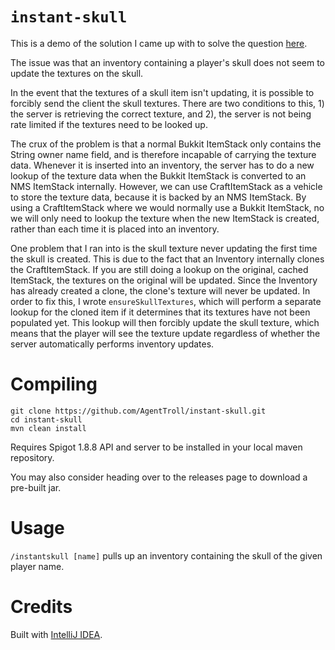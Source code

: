 # `instant-skull`

This is a demo of the solution I came up with to solve the
question [here](https://www.spigotmc.org/threads/skull-texture.364457/).

The issue was that an inventory containing a player's skull
does not seem to update the textures on the skull.

In the event that the textures of a skull item isn't
updating, it is possible to forcibly send the client the
skull textures. There are two conditions to this, 1) the
server is retrieving the correct texture, and 2), the server
is not being rate limited if the textures need to be looked
up.

The crux of the problem is that a normal Bukkit ItemStack
only contains the String owner name field, and is therefore
incapable of carrying the texture data. Whenever it is
inserted into an inventory, the server has to do a new
lookup of the texture data when the Bukkit ItemStack is
converted to an NMS ItemStack internally. However, we can
use CraftItemStack as a vehicle to store the texture data,
because it is backed by an NMS ItemStack. By using a
CraftItemStack where we would normally use a Bukkit
ItemStack, no we will only need to lookup the texture when
the new ItemStack is created, rather than each time it is
placed into an inventory.

One problem that I ran into is the skull texture never
updating the first time the skull is created. This is due to
the fact that an Inventory internally clones the
CraftItemStack. If you are still doing a lookup on the
original, cached ItemStack, the textures on the original
will be updated. Since the Inventory has already created a
clone, the clone's texture will never be updated. In order
to fix this, I wrote `ensureSkullTextures`, which will
perform a separate lookup for the cloned item if it
determines that its textures have not been populated yet.
This lookup will then forcibly update the skull texture,
which means that the player will see the texture update
regardless of whether the server automatically performs
inventory updates.

# Compiling

``` shell
git clone https://github.com/AgentTroll/instant-skull.git
cd instant-skull
mvn clean install
```

Requires Spigot 1.8.8 API and server to be installed in your
local maven repository.

You may also consider heading over to the releases page to
download a pre-built jar.

# Usage

`/instantskull [name]` pulls up an inventory containing the
skull of the given player name.

# Credits

Built with [IntelliJ IDEA](https://www.jetbrains.com/idea/).
